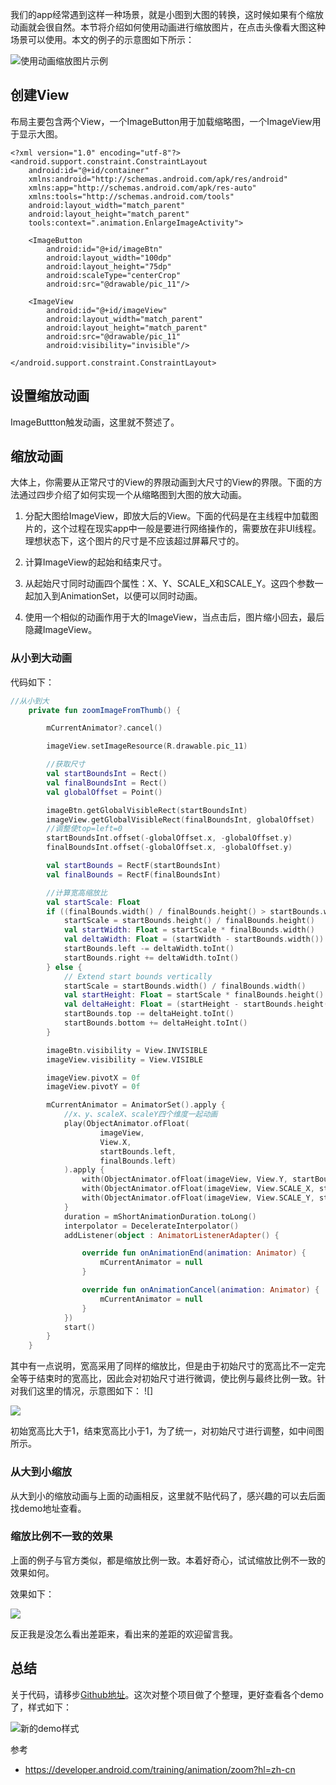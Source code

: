 我们的app经常遇到这样一种场景，就是小图到大图的转换，这时候如果有个缩放动画就会很自然。本节将介绍如何使用动画进行缩放图片，在点击头像看大图这种场景可以使用。本文的例子的示意图如下所示：  

 ![使用动画缩放图片示例](https://ws1.sinaimg.cn/large/006tNc79ly1fyw0utf86ng30a30ioagz.gif)

## 创建View  

布局主要包含两个View，一个ImageButton用于加载缩略图，一个ImageView用于显示大图。  

```R.layout.activity_enlarge_image
<?xml version="1.0" encoding="utf-8"?>
<android.support.constraint.ConstraintLayout
    android:id="@+id/container"
    xmlns:android="http://schemas.android.com/apk/res/android"
    xmlns:app="http://schemas.android.com/apk/res-auto"
    xmlns:tools="http://schemas.android.com/tools"
    android:layout_width="match_parent"
    android:layout_height="match_parent"
    tools:context=".animation.EnlargeImageActivity">

    <ImageButton
        android:id="@+id/imageBtn"
        android:layout_width="100dp"
        android:layout_height="75dp"
        android:scaleType="centerCrop"
        android:src="@drawable/pic_11"/>

    <ImageView
        android:id="@+id/imageView"
        android:layout_width="match_parent"
        android:layout_height="match_parent"
        android:src="@drawable/pic_11"
        android:visibility="invisible"/>

</android.support.constraint.ConstraintLayout>
```

## 设置缩放动画  

ImageButtton触发动画，这里就不赘述了。  

## 缩放动画  

大体上，你需要从正常尺寸的View的界限动画到大尺寸的View的界限。下面的方法通过四步介绍了如何实现一个从缩略图到大图的放大动画。  

1. 分配大图给ImageView，即放大后的View。下面的代码是在主线程中加载图片的，这个过程在现实app中一般是要进行网络操作的，需要放在非UI线程。理想状态下，这个图片的尺寸是不应该超过屏幕尺寸的。  

2. 计算ImageView的起始和结束尺寸。  

3. 从起始尺寸同时动画四个属性：X、Y、SCALE_X和SCALE_Y。这四个参数一起加入到AnimationSet，以便可以同时动画。  

4. 使用一个相似的动画作用于大的ImageView，当点击后，图片缩小回去，最后隐藏ImageView。    

### 从小到大动画  

代码如下：  

```Kotlin
//从小到大
    private fun zoomImageFromThumb() {

        mCurrentAnimator?.cancel()

        imageView.setImageResource(R.drawable.pic_11)

        //获取尺寸
        val startBoundsInt = Rect()
        val finalBoundsInt = Rect()
        val globalOffset = Point()

        imageBtn.getGlobalVisibleRect(startBoundsInt)
        imageView.getGlobalVisibleRect(finalBoundsInt, globalOffset)
        //调整使top=left=0
        startBoundsInt.offset(-globalOffset.x, -globalOffset.y)
        finalBoundsInt.offset(-globalOffset.x, -globalOffset.y)

        val startBounds = RectF(startBoundsInt)
        val finalBounds = RectF(finalBoundsInt)

        //计算宽高缩放比
        val startScale: Float
        if ((finalBounds.width() / finalBounds.height() > startBounds.width() / startBounds.height())) {
            startScale = startBounds.height() / finalBounds.height()
            val startWidth: Float = startScale * finalBounds.width()
            val deltaWidth: Float = (startWidth - startBounds.width()) / 2
            startBounds.left -= deltaWidth.toInt()
            startBounds.right += deltaWidth.toInt()
        } else {
            // Extend start bounds vertically
            startScale = startBounds.width() / finalBounds.width()
            val startHeight: Float = startScale * finalBounds.height()
            val deltaHeight: Float = (startHeight - startBounds.height()) / 2f
            startBounds.top -= deltaHeight.toInt()
            startBounds.bottom += deltaHeight.toInt()
        }

        imageBtn.visibility = View.INVISIBLE
        imageView.visibility = View.VISIBLE

        imageView.pivotX = 0f
        imageView.pivotY = 0f

        mCurrentAnimator = AnimatorSet().apply {
            //x、y、scaleX、scaleY四个维度一起动画
            play(ObjectAnimator.ofFloat(
                    imageView,
                    View.X,
                    startBounds.left,
                    finalBounds.left)
            ).apply {
                with(ObjectAnimator.ofFloat(imageView, View.Y, startBounds.top, finalBounds.top))
                with(ObjectAnimator.ofFloat(imageView, View.SCALE_X, startScale, 1f))
                with(ObjectAnimator.ofFloat(imageView, View.SCALE_Y, startScale, 1f))
            }
            duration = mShortAnimationDuration.toLong()
            interpolator = DecelerateInterpolator()
            addListener(object : AnimatorListenerAdapter() {

                override fun onAnimationEnd(animation: Animator) {
                    mCurrentAnimator = null
                }

                override fun onAnimationCancel(animation: Animator) {
                    mCurrentAnimator = null
                }
            })
            start()
        }
    }
```

其中有一点说明，宽高采用了同样的缩放比，但是由于初始尺寸的宽高比不一定完全等于结束时的宽高比，因此会对初始尺寸进行微调，使比例与最终比例一致。针对我们这里的情况，示意图如下：  ![]

![](https://ws3.sinaimg.cn/large/006tNc79ly1fyw0n1inw3j30tm0dswee.jpg)

初始宽高比大于1，结束宽高比小于1，为了统一，对初始尺寸进行调整，如中间图所示。  

### 从大到小缩放  

从大到小的缩放动画与上面的动画相反，这里就不贴代码了，感兴趣的可以去后面找demo地址查看。  

### 缩放比例不一致的效果  

上面的例子与官方类似，都是缩放比例一致。本着好奇心，试试缩放比例不一致的效果如何。

效果如下：  

![](https://ws3.sinaimg.cn/large/006tNc79ly1fyw0zi9eqeg30a30iogqx.gif)

反正我是没怎么看出差距来，看出来的差距的欢迎留言我。  

##  总结  

关于代码，请移步[Github地址](https://github.com/wangli135/ClimbDemo/tree/master/jetpackdemo/src/main/java/com/xingfeng/jetpackdemo/animation)。这次对整个项目做了个整理，更好查看各个demo了，样式如下：  

![新的demo样式](https://ws1.sinaimg.cn/large/006tNc79ly1fyw14u5pquj30kk0yagmx.jpg)

参考  

- https://developer.android.com/training/animation/zoom?hl=zh-cn